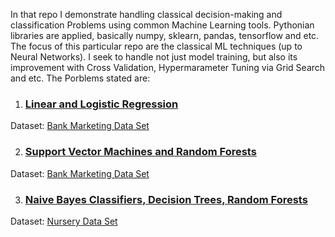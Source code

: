 In that repo I demonstrate handling classical decision-making and classification Problems using common Machine Learning tools. 
Pythonian libraries are applied, basically numpy, sklearn, pandas, tensorflow and etc. The focus of this particular repo are the 
classical ML techniques (up to Neural Networks). I seek to handle not just model training, but also its improvement with Cross Validation,  Hypermarameter
Tuning via Grid Search and etc. The Porblems stated are:  

1. ### [Linear and Logistic Regression](https://github.com/fingerman/Machine-Learning/blob/master/Linear-and-Logistic-Regression.ipynb)    
Dataset: [Bank Marketing Data Set](https://archive.ics.uci.edu/ml/datasets/bank+marketing)  

2. ### [Support Vector Machines and Random Forests](https://github.com/fingerman/Machine-Learning/blob/master/ML-SVMs-Trees-RandomForest.ipynb)  
Dataset: [Bank Marketing Data Set](https://archive.ics.uci.edu/ml/datasets/bank+marketing)  


3. ### [Naive Bayes Classifiers, Decision Trees, Random Forests](https://github.com/fingerman/Machine-Learning/blob/master/ML-NaiveBayes-DecisionTrees-RandomForests.ipynb)  
Dataset: [Nursery Data Set](https://archive.ics.uci.edu/ml/datasets/nursery)  
